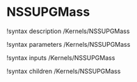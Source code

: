 # NSSUPGMass

!syntax description /Kernels/NSSUPGMass

!syntax parameters /Kernels/NSSUPGMass

!syntax inputs /Kernels/NSSUPGMass

!syntax children /Kernels/NSSUPGMass
